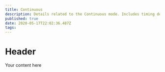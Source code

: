 ```yaml
---
title: Continuous
description: Details related to the Continuous mode. Includes timing details, estimated play time and recommended about of players.
published: true
date: 2020-05-17T22:02:36.487Z
tags: 
---
```


# Header
Your content here